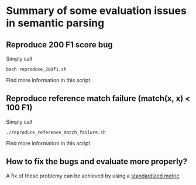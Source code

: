 # Summary of some evaluation issues in semantic parsing

## Reproduce 200 F1 score bug 

Simply call

```
bash reproduce_200f1.sh
```
Find more information in this script.

## Reproduce reference match failure (match(x, x) < 100 F1)

Simply call

```
./reproduce_reference_match_failure.sh
```
Find more information in this script.

## How to fix the bugs and evaluate more properly?

A fix of these problemy can be achieved by using a [standardized metric](https://github.com/flipz357/smatchpp)
